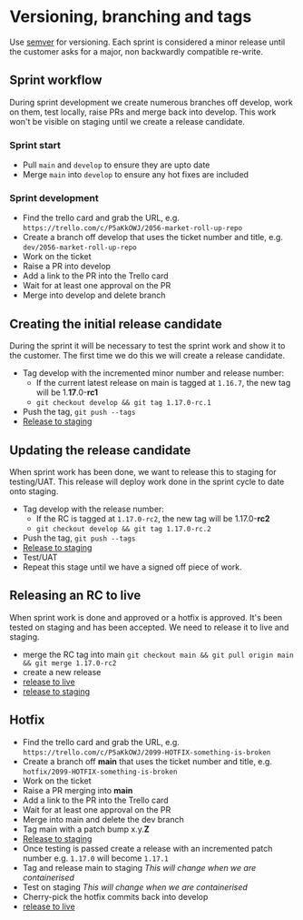 # Versioning, branching and tags

Use [semver](https://semver.org/) for versioning. Each sprint is considered a minor release until the customer asks for a major, non backwardly compatible re-write.

## Sprint workflow

During sprint development we create numerous branches off develop, work on them, test locally, raise PRs and merge back into develop. This work won't be visible on staging until we create a release candidate.

### Sprint start

 * Pull `main` and `develop` to ensure they are upto date
 * Merge `main` into `develop` to ensure any hot fixes are included

### Sprint development

 * Find the trello card and grab the URL, e.g. `https://trello.com/c/P5aKkOWJ/2056-market-roll-up-repo`
 * Create a branch off develop that uses the ticket number and title, e.g. `dev/2056-market-roll-up-repo`
 * Work on the ticket
 * Raise a PR into develop
 * Add a link to the PR into the Trello card
 * Wait for at least one approval on the PR
 * Merge into develop and delete branch

## Creating the initial release candidate

During the sprint it will be necessary to test the sprint work and show it to the customer. The first time we do this we will create a release candidate.

 * Tag develop with the incremented minor number and release number:
   * If the current latest release on main is tagged at `1.16.7`, the new tag will be 1.**17**.0-**rc1**
   * `git checkout develop && git tag 1.17.0-rc.1`
 * Push the tag, `git push --tags`
 * [Release to staging](https://github.com/neontribe/ARCVInfra/blob/main/ansible/DEPLOY.md#deploying-a-release-candidate-to-staging)

## Updating the release candidate

When sprint work has been done, we want to release this to staging for testing/UAT. This release will deploy work done in the sprint cycle to date onto staging.

 * Tag develop with the release number:
   * If the RC is tagged at `1.17.0-rc2`, the new tag will be 1.17.0-**rc2**
   * `git checkout develop && git tag 1.17.0-rc.2`
 * Push the tag, `git push --tags`
 * [Release to staging](https://github.com/neontribe/ARCVInfra/blob/main/ansible/DEPLOY.md#deploying-a-release-candidate-to-staging)
 * Test/UAT
 * Repeat this stage until we have a signed off piece of work.

## Releasing an RC to live

When sprint work is done and approved or a hotfix is approved. It's been tested on staging and has been accepted. We need to release it to live and staging.

 * merge the RC tag into main `git checkout main && git pull origin main && git merge 1.17.0-rc2`
 * create a new release
 * [release to live](https://github.com/neontribe/ARCVInfra/blob/main/ansible/DEPLOY.md#deploy-and-releasing-to-live)
 * [release to staging](https://github.com/neontribe/ARCVInfra/blob/main/ansible/DEPLOY.md#deploying-a-release-candidate-to-staging)

## Hotfix

 * Find the trello card and grab the URL, e.g. `https://trello.com/c/P5aKkOWJ/2099-HOTFIX-something-is-broken`
 * Create a branch off **main** that uses the ticket number and title, e.g. `hotfix/2099-HOTFIX-something-is-broken`
 * Work on the ticket
 * Raise a PR merging into **main**
 * Add a link to the PR into the Trello card
 * Wait for at least one approval on the PR
 * Merge into main and delete the dev branch
 * Tag main with a patch bump x.y.**Z**
 * [Release to staging](https://github.com/neontribe/ARCVInfra/blob/main/ansible/DEPLOY.md#deploying-a-release-candidate-to-staging)
 * Once testing is passed create a release with an incremented patch number e.g. `1.17.0` will become `1.17.1`
 * Tag and release main to staging *This will change when we are containerised*
 * Test on staging *This will change when we are containerised*
 * Cherry-pick the hotfix commits back into develop
 * [release to live](https://github.com/neontribe/ARCVInfra/blob/main/ansible/DEPLOY.md#deploy-and-releasing-to-live)
